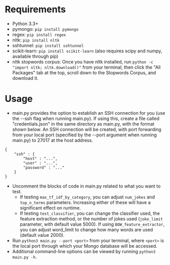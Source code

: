 Requirements
============
- Python 3.3+
- pymongo: `pip install pymongo`
- regex: `pip install regex`
- nltk: `pip install nltk`
- sshtunnel: `pip install sshtunnel`
- scikit-learn: `pip install scikit-learn` (also requires scipy and numpy, available through pip)
- nltk stopwords corpus: Once you have nltk installed, run `python -c "import nltk; nltk.download()"` from your terminal, then click the "All Packages" tab at the top, scroll down to the Stopwords Corpus, and download it.

Usage
=====
- main.py provides the option to establish an SSH connection for you (use the --ssh flag when running main.py). If using this, create a file called "credentials.json" in the same directory as main.py, with the format shown below. An SSH connection will be created, with port forwarding from your local port (specified by the --port argument when running main.py) to 27017 at the host address.
```
{
	"ssh" : {
		"host" : "...",
		"user" : "...",
		"password" : "..."
	}
}
```

- Uncomment the blocks of code in main.py related to what you want to test.
    - If testing `max_tf_idf_by_category`, you can adjust `num_jokes` and `top_n_terms` parameters. Increasing either of these will have a significant effect on runtime.
    - If testing `test_classifier`, you can change the classifier used, the feature extraction method, or the number of jokes used (`joke_limit` parameter, with default value 5000). If using `BOW_feature_extractor`, you can adjust word_limit to change how many words are used (default value 2000).
- Run `python3 main.py --port <port>` from your terminal, where `<port>` is the local port through which your Mongo database will be accessed.
- Additional command-line options can be viewed by running `python3 main.py -h`.